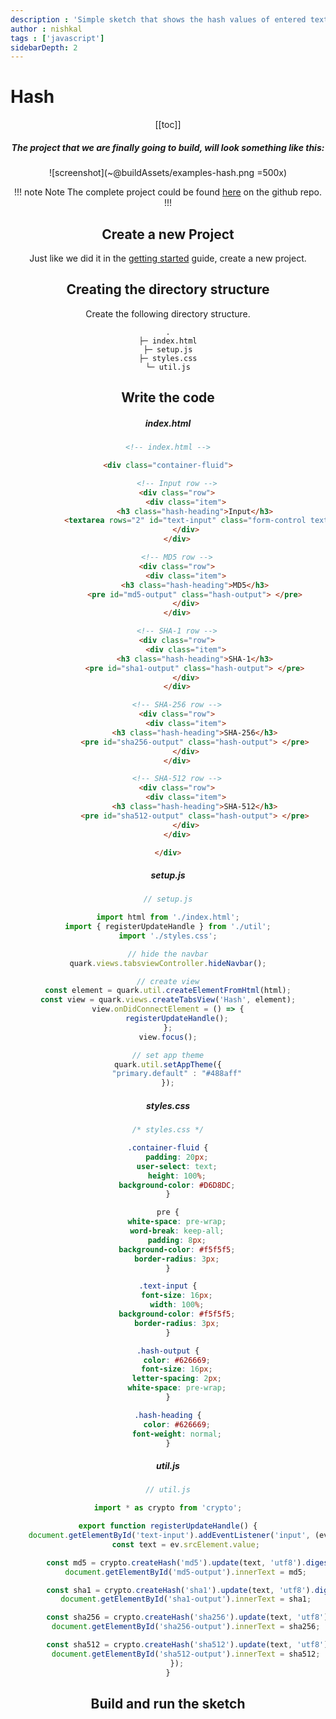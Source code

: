 ```yaml
---
description : 'Simple sketch that shows the hash values of entered text using different algorithms.'
author : nishkal
tags : ['javascript']
sidebarDepth: 2
---
```


# Hash

<Header />

[[toc]]

##### The project that we are finally going to build, will look something like this:

![screenshot](~@buildAssets/examples-hash.png =500x)

!!! note Note
The complete project could be found [here](https://github.com/Nishkalkashyap/Quark-samples/tree/master/examples/hash) on the github repo.
!!!

## Create a new Project
Just like we did it in the [getting started](/guide/getting-started.md) guide, create a new project.

## Creating the directory structure
Create the following directory structure.
```
.
├─ index.html
├─ setup.js
├─ styles.css
└─ util.js
```

## Write the code

##### index.html
```html
<!-- index.html -->

<div class="container-fluid">

	<!-- Input row -->
	<div class="row">
		<div class="item">
			<h3 class="hash-heading">Input</h3>
			<textarea rows="2" id="text-input" class="form-control text-input" placeholder="Enter text and see it hashed..."></textarea>
		</div>
	</div>

	<!-- MD5 row -->
	<div class="row">
		<div class="item">
			<h3 class="hash-heading">MD5</h3>
			<pre id="md5-output" class="hash-output"> </pre>
		</div>
	</div>

	<!-- SHA-1 row -->
	<div class="row">
		<div class="item">
			<h3 class="hash-heading">SHA-1</h3>
			<pre id="sha1-output" class="hash-output"> </pre>
		</div>
	</div>

	<!-- SHA-256 row -->
	<div class="row">
		<div class="item">
			<h3 class="hash-heading">SHA-256</h3>
			<pre id="sha256-output" class="hash-output"> </pre>
		</div>
	</div>

	<!-- SHA-512 row -->
	<div class="row">
		<div class="item">
			<h3 class="hash-heading">SHA-512</h3>
			<pre id="sha512-output" class="hash-output"> </pre>
		</div>
	</div>

</div>
```

##### setup.js
```js
// setup.js

import html from './index.html';
import { registerUpdateHandle } from './util';
import './styles.css';

// hide the navbar
quark.views.tabsviewController.hideNavbar();

// create view
const element = quark.util.createElementFromHtml(html);
const view = quark.views.createTabsView('Hash', element);
view.onDidConnectElement = () => {
    registerUpdateHandle();
};
view.focus();

// set app theme
quark.util.setAppTheme({
    "primary.default" : "#488aff"
});
```

##### styles.css
```css
/* styles.css */

.container-fluid {
    padding: 20px;
    user-select: text;
    height: 100%;
    background-color: #D6D8DC;
}

pre {
    white-space: pre-wrap;
    word-break: keep-all;
    padding: 8px;
    background-color: #f5f5f5;
    border-radius: 3px;
}

.text-input {
    font-size: 16px;
    width: 100%;
    background-color: #f5f5f5;
    border-radius: 3px;
}

.hash-output {
    color: #626669;
    font-size: 16px;
    letter-spacing: 2px;
    white-space: pre-wrap;
}

.hash-heading {
    color: #626669;
    font-weight: normal;
}
```

##### util.js
```js
// util.js

import * as crypto from 'crypto';

export function registerUpdateHandle() {
    document.getElementById('text-input').addEventListener('input', (ev) => {
        const text = ev.srcElement.value;

        const md5 = crypto.createHash('md5').update(text, 'utf8').digest('hex');
        document.getElementById('md5-output').innerText = md5;

        const sha1 = crypto.createHash('sha1').update(text, 'utf8').digest('hex');
        document.getElementById('sha1-output').innerText = sha1;

        const sha256 = crypto.createHash('sha256').update(text, 'utf8').digest('hex');
        document.getElementById('sha256-output').innerText = sha256;

        const sha512 = crypto.createHash('sha512').update(text, 'utf8').digest('hex');
        document.getElementById('sha512-output').innerText = sha512;
    });
}
```

## Build and run the sketch